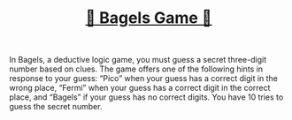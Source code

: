 <div align="center">
<a href="https://www.linkedin.com/feed/update/urn:li:activity:7216469274356293632/" target="_blank"> <h1>🔅 Bagels Game 🔅</h1></a>
</div>
<br/>


In Bagels, a deductive logic game, you
must guess a secret three-digit number
based on clues. The game offers one of
the following hints in response to your guess:
“Pico” when your guess has a correct digit in the
wrong place, “Fermi” when your guess has a correct
digit in the correct place, and “Bagels” if your guess
has no correct digits. You have 10 tries to guess the
secret number.

